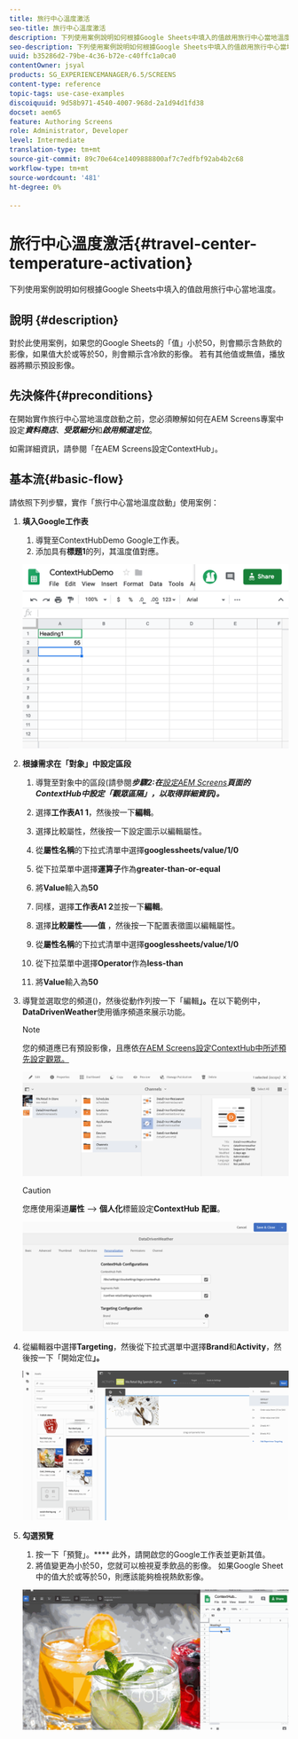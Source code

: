 ```yaml
---
title: 旅行中心溫度激活
seo-title: 旅行中心溫度激活
description: 下列使用案例說明如何根據Google Sheets中填入的值啟用旅行中心當地溫度。
seo-description: 下列使用案例說明如何根據Google Sheets中填入的值啟用旅行中心當地溫度。
uuid: b35286d2-79be-4c36-b72e-c40ffc1a0ca0
contentOwner: jsyal
products: SG_EXPERIENCEMANAGER/6.5/SCREENS
content-type: reference
topic-tags: use-case-examples
discoiquuid: 9d58b971-4540-4007-968d-2a1d94d1fd38
docset: aem65
feature: Authoring Screens
role: Administrator, Developer
level: Intermediate
translation-type: tm+mt
source-git-commit: 89c70e64ce1409888800af7c7edfbf92ab4b2c68
workflow-type: tm+mt
source-wordcount: '481'
ht-degree: 0%

---
```



# 旅行中心溫度激活{#travel-center-temperature-activation}

下列使用案例說明如何根據Google Sheets中填入的值啟用旅行中心當地溫度。

## 說明 {#description}

對於此使用案例，如果您的Google Sheets的「值」小於50，則會顯示含熱飲的影像，如果值大於或等於50，則會顯示含冷飲的影像。 若有其他值或無值，播放器將顯示預設影像。

## 先決條件{#preconditions}

在開始實作旅行中心當地溫度啟動之前，您必須瞭解如何在AEM Screens專案中設定&#x200B;***資料商店***、***受眾細分***&#x200B;和&#x200B;***啟用頻道定位***。

如需詳細資訊，請參閱「在AEM Screens設定ContextHub」。[](configuring-context-hub.md)

## 基本流{#basic-flow}

請依照下列步驟，實作「旅行中心當地溫度啟動」使用案例：

1. **填入Google工作表**

   1. 導覽至ContextHubDemo Google工作表。
   1. 添加具有&#x200B;**標題1**&#x200B;的列，其溫度值對應。

   ![screen_shot_2019-05-08at112911am](assets/screen_shot_2019-05-08at112911am.png)

1. **根據需求在「對象」中設定區段**

   1. 導覽至對象中的區段(請參閱&#x200B;***步驟2:在&#x200B;**[設定AEM Screens](configuring-context-hub.md)**頁面的ContextHub中設定「觀眾區隔」，以取得詳細資訊)。***

   1. 選擇&#x200B;**工作表A1 1**，然後按一下&#x200B;**編輯**。

   1. 選擇比較屬性，然後按一下設定圖示以編輯屬性。
   1. 從&#x200B;**屬性名稱**&#x200B;的下拉式清單中選擇&#x200B;**googlessheets/value/1/0**

   1. 從下拉菜單中選擇&#x200B;**運算子**&#x200B;作為&#x200B;**greater-than-or-equal**

   1. 將&#x200B;**Value**&#x200B;輸入為&#x200B;**50**

   1. 同樣，選擇&#x200B;**工作表A1 2**&#x200B;並按一下&#x200B;**編輯**。

   1. 選擇&#x200B;**比較屬性——值** ，然後按一下配置表徵圖以編輯屬性。
   1. 從&#x200B;**屬性名稱**&#x200B;的下拉式清單中選擇&#x200B;**googlessheets/value/1/0**

   1. 從下拉菜單中選擇&#x200B;**Operator**&#x200B;作為&#x200B;**less-than**

   1. 將&#x200B;**Value**&#x200B;輸入為&#x200B;**50**

1. 導覽並選取您的頻道()，然後從動作列按一下「編輯&#x200B;**」。**&#x200B;在以下範例中，**DataDrivenWeather**&#x200B;使用循序頻道來展示功能。

   >[!NOTE]
   >
   >您的頻道應已有預設影像，且應依[在AEM Screens設定ContextHub中所述預先設定觀眾。](configuring-context-hub.md)

   ![screen_shot_2019-05-08at113022am](assets/screen_shot_2019-05-08at113022am.png)

   >[!CAUTION]
   >
   >您應使用渠道&#x200B;**屬性** —> **個人化**&#x200B;標籤設定&#x200B;**ContextHub** **配置**。

   ![screen_shot_2019-05-08at114106am](assets/screen_shot_2019-05-08at114106am.png)

1. 從編輯器中選擇&#x200B;**Targeting**，然後從下拉式選單中選擇&#x200B;**Brand**&#x200B;和&#x200B;**Activity**，然後按一下「開始定位&#x200B;**」。**

   ![new_activity3](assets/new_activity3.gif)

1. **勾選預覽**

   1. 按一下「預覽」。**** 此外，請開啟您的Google工作表並更新其值。
   1. 將值變更為小於50，您就可以檢視夏季飲品的影像。 如果Google Sheet中的值大於或等於50，則應該能夠檢視熱飲影像。

   ![result3](assets/result3.gif)

